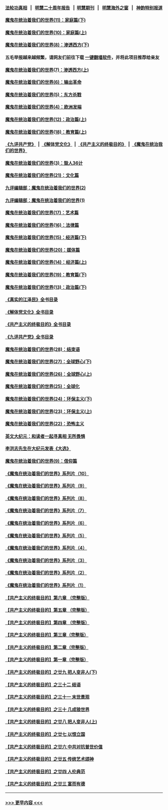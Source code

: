 #### [法轮功真相](https://github.com/gfw-breaker/truth/blob/master/README.md?t=0) &nbsp;&nbsp;|&nbsp;&nbsp; [明慧二十周年报告](https://github.com/gfw-breaker/mh-reports/blob/master/README.md?t=0) &nbsp;&nbsp;|&nbsp;&nbsp;[明慧期刊](https://github.com/gfw-breaker/mh-qikan) &nbsp;&nbsp;|&nbsp;&nbsp; [明慧海外之窗](https://github.com/gfw-breaker/mh-news/blob/master/README.md?t=0) &nbsp;&nbsp;|&nbsp;&nbsp; [神韵特别报道](https://github.com/gfw-breaker/mh-news/blob/master/shenyun.md?t=0)
#### [魔鬼在统治着我们的世界(11)：家庭篇(下)](../pages/nsc422/n10440961.md?t=12180901) 
#### [魔鬼在统治着我们的世界(10)：家庭篇(上)](../pages/nsc422/n10435448.md?t=12180901) 
#### [魔鬼在统治着我们的世界(8)：渗透西方(下)](../pages/nsc422/n10429603.md?t=12180901) 
#### 五毛举报越来越频繁，请网友们前往下载 [一键翻墙软件](https://github.com/gfw-breaker/ssr-accounts)，并将此项目推荐给亲友
#### [魔鬼在统治着我们的世界(7)：渗透西方(上)](../pages/nsc422/n10426013.md?t=12180901) 
#### [魔鬼在统治着我们的世界(6)：输出革命](../pages/nsc422/n10421536.md?t=12180901) 
#### [魔鬼在统治着我们的世界(5)：东方杀戮](../pages/nsc422/n10417707.md?t=12180901) 
#### [魔鬼在统治着我们的世界(4)：欧洲发端](../pages/nsc422/n10414890.md?t=12180901) 
#### [魔鬼在统治着我们的世界(12)：政治篇(上)](../pages/nsc422/n10444576.md?t=12180901) 
#### [魔鬼在统治着我们的世界(18)：教育篇(上)](../pages/nsc422/n10526970.md?t=12180901) 
#### [《九评共产党》](https://github.com/begood0513/9ping.md/blob/master/README.md) &nbsp;|&nbsp; [《解体党文化》](../../../../jtdwh.md/blob/master/README.md)  &nbsp;|&nbsp; [《共产主义的终极目的》](../../../../gczydzjmd.md/blob/master/README.md) &nbsp;|&nbsp; [《魔鬼在统治我们的世界》](../../../../mgztzwmdsj.md/blob/master/README.md) 
#### [魔鬼在统治着我们的世界(3)：毁人36计](../pages/nsc422/n10411583.md?t=12180901) 
#### [魔鬼在统治着我们的世界(21)：文化篇](../pages/nsc422/n10597706.md?t=12180901) 
#### [九评编辑部：魔鬼在统治着我们的世界(2)](../pages/nsc422/n10410036.md?t=12180901) 
#### [九评编辑部：魔鬼在统治着我们的世界(1)](../pages/nsc422/n10406825.md?t=12180901) 
#### [魔鬼在统治着我们的世界(17)：艺术篇](../pages/nsc422/n10499093.md?t=12180901) 
#### [魔鬼在统治着我们的世界(16)：法律篇](../pages/nsc422/n10485969.md?t=12180901) 
#### [魔鬼在统治着我们的世界(15)：经济篇(下)](../pages/nsc422/n10469975.md?t=12180901) 
#### [魔鬼在统治着我们的世界(20)：媒体篇](../pages/nsc422/n10586579.md?t=12180901) 
#### [魔鬼在统治着我们的世界(14)：经济篇(上)](../pages/nsc422/n10457370.md?t=12180901) 
#### [魔鬼在统治着我们的世界(19)：教育篇(下)](../pages/nsc422/n10564808.md?t=12180901) 
#### [魔鬼在统治着我们的世界(13)：政治篇(下)](../pages/nsc422/n10448270.md?t=12180901) 
#### [《真实的江泽民》全书目录](../pages/nsc422/n13721399.md?t=12180901) 
#### [《解体党文化》全书目录](../pages/nsc422/n13721157.md?t=12180901) 
#### [《共产主义的终极目的》全书目录](../pages/nsc422/n13721048.md?t=12180901) 
#### [《九评共产党》全书目录](../pages/nsc422/n13708085.md?t=12180901) 
#### [魔鬼在统治着我们的世界(28)：结束语](../pages/nsc422/n10936246.md?t=12180901) 
#### [魔鬼在统治着我们的世界(27)：全球野心(下)](../pages/nsc422/n10928319.md?t=12180901) 
#### [魔鬼在统治着我们的世界(26)：全球野心(上)](../pages/nsc422/n10900318.md?t=12180901) 
#### [魔鬼在统治着我们的世界(25)：全球化](../pages/nsc422/n10788205.md?t=12180901) 
#### [魔鬼在统治着我们的世界(24)：环保主义(下)](../pages/nsc422/n10695307.md?t=12180901) 
#### [魔鬼在统治着我们的世界(23)：环保主义(上)](../pages/nsc422/n10688613.md?t=12180901) 
#### [魔鬼在统治着我们的世界(22)：恐怖主义](../pages/nsc422/n10614727.md?t=12180901) 
#### [英文大纪元：和读者一起寻真相 无所畏惧](../pages/nsc422/n12542027.md?t=12180901) 
#### [李洪志先生在大纪元发表《大选》](../pages/nsc422/n12534746.md?t=12180901) 
#### [魔鬼在统治着我们的世界(9)：信仰篇](../pages/nsc422/n10432159.md?t=12180901) 
#### [《魔鬼在统治着我们的世界》系列片（10）](../pages/nsc422/n12292670.md?t=12180901) 
#### [《魔鬼在统治着我们的世界》系列片（9）](../pages/nsc422/n12290859.md?t=12180901) 
#### [《魔鬼在统治着我们的世界》系列片（8）](../pages/nsc422/n12287445.md?t=12180901) 
#### [《魔鬼在统治着我们的世界》系列片（7）](../pages/nsc422/n12283425.md?t=12180901) 
#### [《魔鬼在统治着我们的世界》系列片（6）](../pages/nsc422/n12282314.md?t=12180901) 
#### [《魔鬼在统治着我们的世界》系列片（5）](../pages/nsc422/n12281419.md?t=12180901) 
#### [《魔鬼在统治着我们的世界》系列片（4）](../pages/nsc422/n12274024.md?t=12180901) 
#### [《魔鬼在统治着我们的世界》系列片（3）](../pages/nsc422/n12271322.md?t=12180901) 
#### [《魔鬼在统治着我们的世界》系列片（2）](../pages/nsc422/n12269049.md?t=12180901) 
#### [《魔鬼在统治着我们的世界》系列片（1）](../pages/nsc422/n12267575.md?t=12180901) 
#### [【共产主义的终极目的】第六章 （完整版）](../pages/nsc422/n11428913.md?t=12180901) 
#### [【共产主义的终极目的】第五章 （完整版）](../pages/nsc422/n11428912.md?t=12180901) 
#### [【共产主义的终极目的】第四章 （完整版）](../pages/nsc422/n11428907.md?t=12180901) 
#### [【共产主义的终极目的】第三章（完整版）](../pages/nsc422/n11428848.md?t=12180901) 
#### [【共产主义的终极目的】第二章（完整版）](../pages/nsc422/n11428831.md?t=12180901) 
#### [【共产主义的终极目的】第一章（完整版）](../pages/nsc422/n11417651.md?t=12180901) 
#### [【共产主义的终极目的】之廿九 把人变非人(下)](../pages/nsc422/n11344140.md?t=12180901) 
#### [【共产主义的终极目的】之三十二 结语](../pages/nsc422/n11360535.md?t=12180901) 
#### [【共产主义的终极目的】之三十一 末世景观](../pages/nsc422/n11351129.md?t=12180901) 
#### [【共产主义的终极目的】之三十 几成狼世界](../pages/nsc422/n11348280.md?t=12180901) 
#### [【共产主义的终极目的】之廿八 把人变非人(上)](../pages/nsc422/n11340492.md?t=12180901) 
#### [【共产主义的终极目的】之廿七 以恨立国](../pages/nsc422/n11336944.md?t=12180901) 
#### [【共产主义的终极目的】之廿六 中共对抗普世价值](../pages/nsc422/n11324785.md?t=12180901) 
#### [【共产主义的终极目的】之廿五 传统艺术颂神](../pages/nsc422/n11296396.md?t=12180901) 
#### [【共产主义的终极目的】之廿四 人伦典范](../pages/nsc422/n11296397.md?t=12180901) 
#### [【共产主义的终极目的】之廿三 富而有德](../pages/nsc422/n11283598.md?t=12180901) 

----
#### [ >>> 更早内容 <<< ](../indexes/nsc422-earlier.md)
